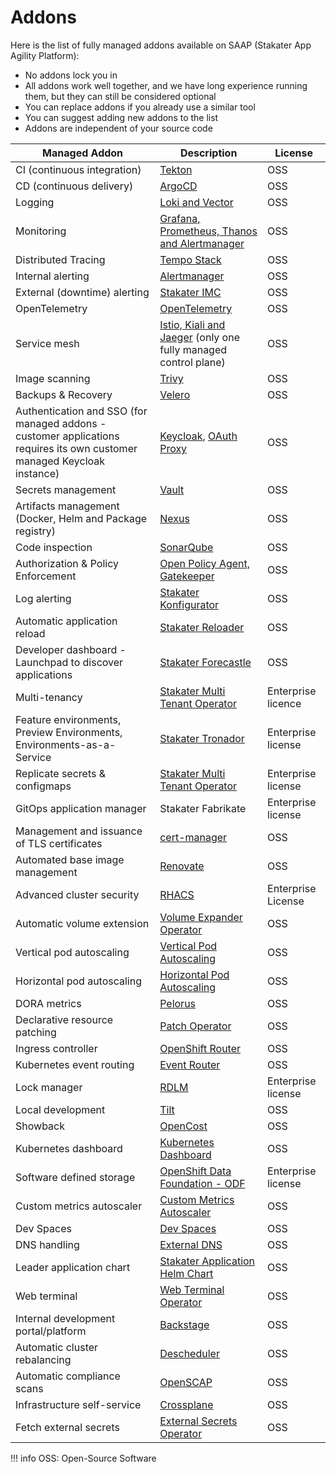 # Addons

Here is the list of fully managed addons available on SAAP (Stakater App Agility Platform):

* No addons lock you in
* All addons work well together, and we have long experience running them, but they can still be considered optional
* You can replace addons if you already use a similar tool
* You can suggest adding new addons to the list
* Addons are independent of your source code

| Managed Addon | Description | License |
| --- | --- | --- |
| CI (continuous integration) | [Tekton](./tekton/overview.md) | OSS |
| CD (continuous delivery) | [ArgoCD](./argocd/overview.md) | OSS |
| Logging | [Loki and Vector](./logging-stack/overview.md) | OSS |
| Monitoring | [Grafana, Prometheus, Thanos and Alertmanager](./monitoring-stack/overview.md) | OSS |
| Distributed Tracing | [Tempo Stack](./tracing/overview.md) | OSS |
| Internal alerting | [Alertmanager](./monitoring-stack/overview.md) | OSS |
| External (downtime) alerting | [Stakater IMC](https://github.com/stakater/IngressMonitorController) | OSS |
| OpenTelemetry | [OpenTelemetry](./opentelemetry/overview.md) | OSS |
| Service mesh | [Istio, Kiali and Jaeger](./service-mesh/overview.md) (only one fully managed control plane) | OSS |
| Image scanning | [Trivy](https://github.com/aquasecurity/trivy) | OSS |
| Backups & Recovery | [Velero](./velero/overview.md) | OSS |
| Authentication and SSO (for managed addons - customer applications requires its own customer managed Keycloak instance) | [Keycloak](https://access.redhat.com/documentation/en-us/red_hat_single_sign-on/7.6), [OAuth Proxy](https://github.com/oauth2-proxy/oauth2-proxy) | OSS |
| Secrets management | [Vault](./vault/overview.md) | OSS |
| Artifacts management (Docker, Helm and Package registry) | [Nexus](./nexus/overview.md) | OSS |
| Code inspection | [SonarQube](./sonarqube/overview.md) | OSS |
| Authorization & Policy Enforcement | [Open Policy Agent, Gatekeeper](./gatekeeper/overview.md) | OSS |
| Log alerting | [Stakater Konfigurator](./konfigurator/overview.md) | OSS |
| Automatic application reload | [Stakater Reloader](./reloader/overview.md) | OSS |
| Developer dashboard - Launchpad to discover applications | [Stakater Forecastle](./forecastle/overview.md) | OSS |
| Multi-tenancy | [Stakater Multi Tenant Operator](./mto/overview.md) | Enterprise licence |
| Feature environments, Preview Environments, Environments-as-a-Service | [Stakater Tronador](https://docs.stakater.com/tronador/#) | Enterprise license |
| Replicate secrets & configmaps | [Stakater Multi Tenant Operator](./mto/overview.md) | Enterprise license |
| GitOps application manager | Stakater Fabrikate | Enterprise license |
| Management and issuance of TLS certificates | [cert-manager](./cert-manager/overview.md) | OSS |
| Automated base image management | [Renovate](./renovate/overview.md) | OSS |
| Advanced cluster security | [RHACS](./rhacs/overview.md) | Enterprise License |
| Automatic volume extension | [Volume Expander Operator](./volume-expander-operator/overview.md) | OSS |
| Vertical pod autoscaling | [Vertical Pod Autoscaling](./vertical-pod-autoscaler/overview.md) | OSS |
| Horizontal pod autoscaling | [Horizontal Pod Autoscaling](./horizontal-pod-autoscaler/overview.md) | OSS |
| DORA metrics | [Pelorus](./pelorus/overview.md) | OSS |
| Declarative resource patching | [Patch Operator](./patch-operator/overview.md) | OSS |
| Ingress controller | [OpenShift Router](./ingress-controller/overview.md) | OSS |
| Kubernetes event routing | [Event Router](./event-router/overview.md) | OSS |
| Lock manager | [RDLM](./rdlm/overview.md) | Enterprise license |
| Local development | [Tilt](./tilt/overview.md) | OSS |
| Showback | [OpenCost](./opencost/overview.md) | OSS |
| Kubernetes dashboard | [Kubernetes Dashboard](./kubernetes-dashboard/overview.md) | OSS |
| Software defined storage | [OpenShift Data Foundation - ODF](./odf/overview.md) | Enterprise license |
| Custom metrics autoscaler | [Custom Metrics Autoscaler](./custom-metrics-autoscaler/overview.md) | OSS |
| Dev Spaces | [Dev Spaces](./devspaces/overview.md) | OSS |
| DNS handling | [External DNS](./external-dns/overview.md) | OSS |
| Leader application chart | [Stakater Application Helm Chart](./helm-leader-chart/overview.md) | OSS |
| Web terminal | [Web Terminal Operator](./web-terminal-operator/overview.md) | OSS |
| Internal development portal/platform | [Backstage](./backstage/overview.md) | OSS |
| Automatic cluster rebalancing | [Descheduler](./descheduler/overview.md) | OSS |
| Automatic compliance scans | [OpenSCAP](./compliance-operator/overview.md) | OSS |
| Infrastructure self-service | [Crossplane](./crossplane/overview.md) | OSS |
| Fetch external secrets | [External Secrets Operator](./external-secrets-operator/overview.md) | OSS |

!!! info
    OSS: Open-Source Software
